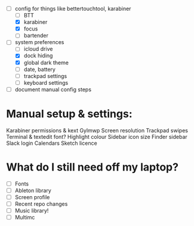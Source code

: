 - [ ] config for things like bettertouchtool, karabiner
	- [ ] BTT
	- [x] karabiner
	- [x] focus
	- [ ] bartender
- [ ] system preferences
	- [ ] icloud drive
	- [x] dock hiding
	- [x] global dark theme
	- [ ] date, battery
	- [ ] trackpad settings
	- [ ] keyboard settings
- [ ] document manual config steps

# Manual setup & settings:

Karabiner permissions & kext
Gylmwp 
Screen resolution
Trackpad swipes
Terminal & textedit font?
Highlight colour
Sidebar icon size
Finder sidebar
Slack login
Calendars
Sketch licence

# What do I still need off my laptop?

- [ ] Fonts
- [ ] Ableton library
- [ ] Screen profile
- [ ] Recent repo changes
- [ ] Music library!
- [ ] Multimc